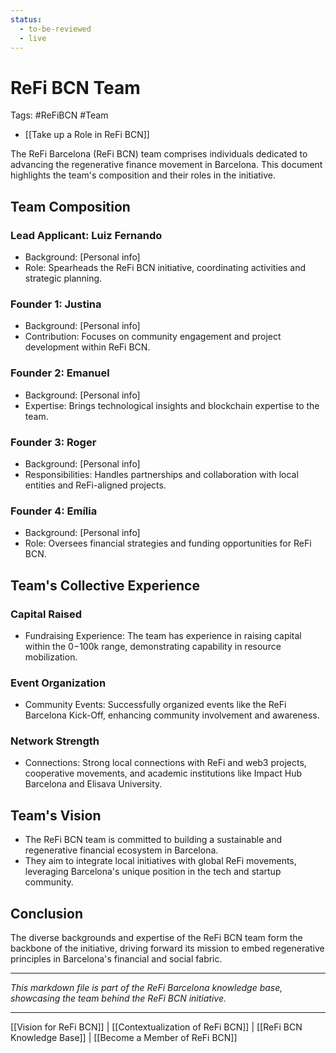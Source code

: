 ```yaml
---
status:
  - to-be-reviewed
  - live
---
```

# ReFi BCN Team
Tags: #ReFiBCN #Team

- [[Take up a Role in ReFi BCN]]

The ReFi Barcelona (ReFi BCN) team comprises individuals dedicated to advancing the regenerative finance movement in Barcelona. This document highlights the team's composition and their roles in the initiative.

## Team Composition

### Lead Applicant: Luiz Fernando

- Background: [Personal info]
- Role: Spearheads the ReFi BCN initiative, coordinating activities and strategic planning.

### Founder 1: Justina

- Background: [Personal info]
- Contribution: Focuses on community engagement and project development within ReFi BCN.

### Founder 2: Emanuel

- Background: [Personal info]
- Expertise: Brings technological insights and blockchain expertise to the team.

### Founder 3: Roger

- Background: [Personal info]
- Responsibilities: Handles partnerships and collaboration with local entities and ReFi-aligned projects.

### Founder 4: Emília

- Background: [Personal info]
- Role: Oversees financial strategies and funding opportunities for ReFi BCN.

## Team's Collective Experience

### Capital Raised

- Fundraising Experience: The team has experience in raising capital within the $0-$100k range, demonstrating capability in resource mobilization.

### Event Organization

- Community Events: Successfully organized events like the ReFi Barcelona Kick-Off, enhancing community involvement and awareness.

### Network Strength

- Connections: Strong local connections with ReFi and web3 projects, cooperative movements, and academic institutions like Impact Hub Barcelona and Elisava University.

## Team's Vision

- The ReFi BCN team is committed to building a sustainable and regenerative financial ecosystem in Barcelona.
- They aim to integrate local initiatives with global ReFi movements, leveraging Barcelona's unique position in the tech and startup community.

## Conclusion

The diverse backgrounds and expertise of the ReFi BCN team form the backbone of the initiative, driving forward its mission to embed regenerative principles in Barcelona's financial and social fabric.

---

*This markdown file is part of the ReFi Barcelona knowledge base, showcasing the team behind the ReFi BCN initiative.*

---

[[Vision for ReFi BCN]] | [[Contextualization of ReFi BCN]] | [[ReFi BCN Knowledge Base]] | [[Become a Member of ReFi BCN]]

